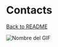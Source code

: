 # Contacts

[Back to README](README.md)


![Nombre del GIF](https://media.giphy.com/media/v1.Y2lkPTc5MGI3NjExY3dyODNoaHN0N2FhbGY2bzdpZ3M0a24xcGdmbTM5b21kZDk1eHdqdSZlcD12MV9pbnRlcm5hbF9naWZfYnlfaWQmY3Q9Zw/KC9H82cg7Gg8Cg6V6c/giphy.gif)
